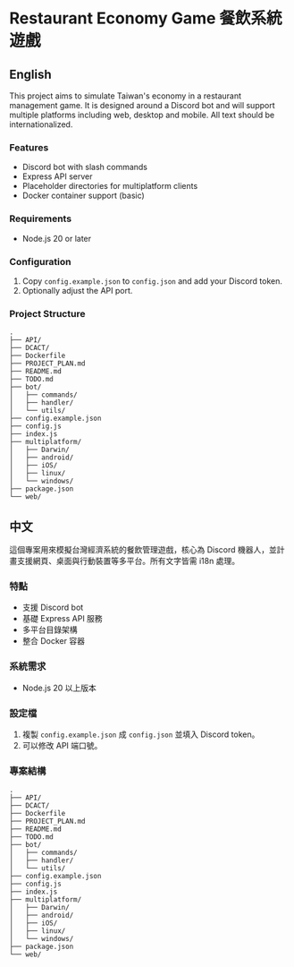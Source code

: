 # Restaurant Economy Game 餐飲系統遊戲

## English
This project aims to simulate Taiwan's economy in a restaurant management game. It is designed around a Discord bot and will support multiple platforms including web, desktop and mobile. All text should be internationalized.

### Features
- Discord bot with slash commands
- Express API server
- Placeholder directories for multiplatform clients
- Docker container support (basic)

### Requirements
- Node.js 20 or later

### Configuration
1. Copy `config.example.json` to `config.json` and add your Discord token.
2. Optionally adjust the API port.

### Project Structure
```
.
├── API/
├── DCACT/
├── Dockerfile
├── PROJECT_PLAN.md
├── README.md
├── TODO.md
├── bot/
│   ├── commands/
│   ├── handler/
│   └── utils/
├── config.example.json
├── config.js
├── index.js
├── multiplatform/
│   ├── Darwin/
│   ├── android/
│   ├── iOS/
│   ├── linux/
│   └── windows/
├── package.json
└── web/
```

## 中文
這個專案用來模擬台灣經濟系統的餐飲管理遊戲，核心為 Discord 機器人，並計畫支援網頁、桌面與行動裝置等多平台。所有文字皆需 i18n 處理。

### 特點
- 支援 Discord bot
- 基礎 Express API 服務
- 多平台目錄架構
- 整合 Docker 容器

### 系統需求
- Node.js 20 以上版本

### 設定檔
1. 複製 `config.example.json` 成 `config.json` 並填入 Discord token。
2. 可以修改 API 端口號。

### 專案結構
```
.
├── API/
├── DCACT/
├── Dockerfile
├── PROJECT_PLAN.md
├── README.md
├── TODO.md
├── bot/
│   ├── commands/
│   ├── handler/
│   └── utils/
├── config.example.json
├── config.js
├── index.js
├── multiplatform/
│   ├── Darwin/
│   ├── android/
│   ├── iOS/
│   ├── linux/
│   └── windows/
├── package.json
└── web/
```
